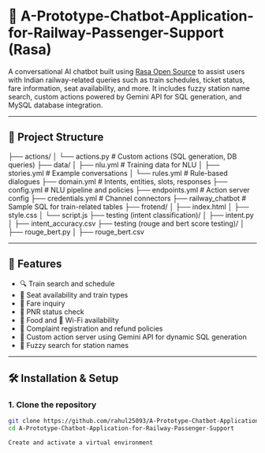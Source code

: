 # 🚆 A-Prototype-Chatbot-Application-for-Railway-Passenger-Support (Rasa)

A conversational AI chatbot built using [Rasa Open Source](https://rasa.com/) to assist users with Indian railway-related queries such as train schedules, ticket status, fare information, seat availability, and more. It includes fuzzy station name search, custom actions powered by Gemini API for SQL generation, and MySQL database integration.

---

## 📂 Project Structure

├── actions/
│ └── actions.py # Custom actions (SQL generation, DB queries)
├── data/
│ ├── nlu.yml # Training data for NLU
│ ├── stories.yml # Example conversations
│ └── rules.yml # Rule-based dialogues
├── domain.yml # Intents, entities, slots, responses
├── config.yml # NLU pipeline and policies
├── endpoints.yml # Action server config
├── credentials.yml # Channel connectors
├── railway_chatbot # Sample SQL for train-related tables
├── frotend/
│ ├── index.html
│ ├── style.css
│ └── script.js
├── testing (intent classification)/
│ ├── intent.py
│ ├── intent_accuracy.csv
├── testing (rouge and bert score testing)/
│ ├── rouge_bert.py
│ ├── rouge_bert.csv



---

## 🚀 Features

- 🔍 Train search and schedule
- 💺 Seat availability and train types
- 💸 Fare inquiry
- 🧾 PNR status check
- 🍱 Food and 📶 Wi-Fi availability
- 🙋 Complaint registration and refund policies
- 🤖 Custom action server using Gemini API for dynamic SQL generation
- 🧠 Fuzzy search for station names

---

## 🛠️ Installation & Setup

### 1. Clone the repository

```bash
git clone https://github.com/rahul25093/A-Prototype-Chatbot-Application-for-Railway-Passenger-Support.git
cd A-Prototype-Chatbot-Application-for-Railway-Passenger-Support

Create and activate a virtual environment

